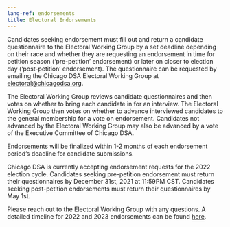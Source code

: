```yaml
---
lang-ref: endorsements
title: Electoral Endorsements
---
```


Candidates seeking endorsement must fill out and return a candidate questionnaire to the Electoral Working Group by a set deadline depending on their race and whether they are requesting an endorsement in time for petition season (‘pre-petition’ endorsement) or later on closer to election day (‘post-petition’ endorsement). The questionnaire can be requested by emailing the Chicago DSA Electoral Working Group at [electoral@chicagodsa.org](mailto:electoral@chicagodsa.org).

The Electoral Working Group reviews candidate questionnaires and then votes on whether to bring each candidate in for an interview. The Electoral Working Group then votes on whether to advance interviewed candidates to the general membership for a vote on endorsement. Candidates not advanced by the Electoral Working Group may also be advanced by a vote of the Executive Committee of Chicago DSA.

Endorsements will be finalized within 1-2 months of each endorsement period’s deadline for candidate submissions.

Chicago DSA is currently accepting endorsement requests for the 2022 election cycle. Candidates seeking pre-petition endorsement must return their questionnaires by December 31st, 2021 at 11:59PM CST. Candidates seeking post-petition endorsements must return their questionnaires by May 1st.

Please reach out to the Electoral Working Group with any questions. A detailed timeline for 2022 and 2023 endorsements can be found [here](https://docs.google.com/document/d/18l4NFaDyGNl0AA3gii3Cul7qwdC2JRXRdv6UWChgA2o/edit?usp=sharing).
